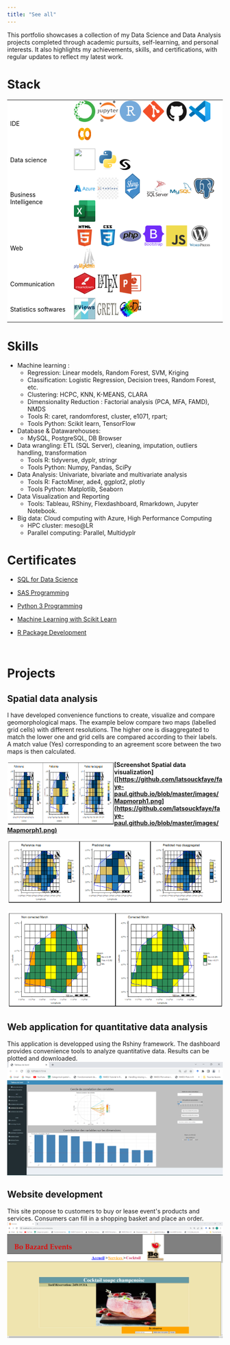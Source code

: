 ```yaml
---
title: "See all"
---
```

This portfolio showcases a collection of my Data Science and Data Analysis projects completed through academic pursuits, self-learning, and personal interests. It also highlights my achievements, skills, and certifications, with regular updates to reflect my latest work.
# Stack

<table style="color: #000; background-color:#fff">
<tbody>
<tr>
    <td>IDE</td>
    <td>
        <img src='https://raw.githubusercontent.com/devicons/devicon/master/icons/anaconda/anaconda-original.svg' alt='Anaconda' width="50" height="50"/>
        <img src="https://raw.githubusercontent.com/devicons/devicon/master/icons/jupyter/jupyter-original-wordmark.svg" alt="Jupyter" width="50" height="50"/>
        <img src="https://github.com/devicons/devicon/blob/master/icons/rstudio/rstudio-original.svg?raw=true" alt="rstudio" width="50" height="50"/>
        <img src='https://raw.githubusercontent.com/devicons/devicon/master/icons/git/git-original.svg' alt='git icon' width="50" height="50" />
        <img src='https://raw.githubusercontent.com/devicons/devicon/master/icons/github/github-original.svg' alt='GitHub icon' width="50" height="50"/>
        <img src='https://raw.githubusercontent.com/devicons/devicon/master/icons/vscode/vscode-original.svg' alt='vscode' width="50" height="50"/>
        <img src="https://github.com/latsouckfaye/faye-paul.github.io/blob/master/images/GoogleColab.png?raw=true" alt='google colab' width="50" height="50"/>
    </td>
</tr>
<tr>
    <td>Data science</td>
    <td>
        <img src="https://cdn.jsdelivr.net/gh/devicons/devicon/icons/r/r-original.svg" width="50" height="50"/>
        <img src="https://raw.githubusercontent.com/devicons/devicon/master/icons/python/python-original.svg" alt="python" width="50" height="50"/>
        <img src="https://github.com/latsouckfaye/faye-paul.github.io/blob/master/images/sas.svg?raw=true" alt="sas" width="25" height="25"/>
    </td>
</tr>

<tr>
<tr>
    <td>Business Intelligence</td>
    <td>
        <img src="https://raw.githubusercontent.com/devicons/devicon/master/icons/azure/azure-original-wordmark.svg" alt="Azure" width="50" height="50"/>
        <img src="https://github.com/latsouckfaye/faye-paul.github.io/blob/master/images/tableau.jpg?raw=true" alt="Tableau" width="50" height="50"/>
        <img src="https://github.com/latsouckfaye/faye-paul.github.io/blob/master/images/shiny.png?raw=true" alt="shiny" width="60" height="60"/>
        <img src="https://github.com/latsouckfaye/faye-paul.github.io/blob/master/images/sqlserver.svg?raw=true" alt="sqlserver" width="50" height="50"/>
        <img src="https://raw.githubusercontent.com/devicons/devicon/master/icons/mysql/mysql-original-wordmark.svg" alt="mysql" width="50" height="50"/>
        <img src='https://raw.githubusercontent.com/devicons/devicon/master/icons/postgresql/postgresql-original.svg' alt='postgresql' width="50" height="50" />
        <img src="https://github.com/latsouckfaye/faye-paul.github.io/blob/master/images/Excel.png?raw=true" alt="Excel" width="50" height="50"/>
    </td>
<tr>
    <td>Web</td>
    <td>
        <img src="https://raw.githubusercontent.com/devicons/devicon/master/icons/html5/html5-original-wordmark.svg" alt="html5" width="50" height="50" /> 
        <img src="https://raw.githubusercontent.com/devicons/devicon/master/icons/css3/css3-original-wordmark.svg" alt="css3" width="50" height="50" /> 
        <img src="https://raw.githubusercontent.com/devicons/devicon/master/icons/php/php-original.svg" alt="php" width="50" height="50"/> 
        <img src="https://raw.githubusercontent.com/devicons/devicon/master/icons/bootstrap/bootstrap-plain-wordmark.svg" alt="bootstrap" width="50" height="50" /> 
        <img src="https://raw.githubusercontent.com/devicons/devicon/master/icons/javascript/javascript-original.svg" alt="javascript" width="50" height="50"/>
        <img src="https://raw.githubusercontent.com/devicons/devicon/master/icons/wordpress/wordpress-original.svg" alt="wordpress" width="50" height="50"/>
        <img src="https://github.com/latsouckfaye/faye-paul.github.io/blob/master/images/PhpMyAdmin.png?raw=true" alt="PhpMyAdmin" width="50" height="50"/>
    </td>
</tr>

<tr>
    <td>Communication</td>
    <td>
        <img src="https://github.com/latsouckfaye/faye-paul.github.io/blob/master/images/rmarkdown.png?raw=true" alt="Rmarkdown" width="50" height="50"/>
        <img src="https://github.com/latsouckfaye/faye-paul.github.io/blob/master/images/LaTeX.png?raw=true" alt="Latex" width="50" height="50"/>
        <img src="https://github.com/latsouckfaye/faye-paul.github.io/blob/master/images/powerpoint.png?raw=true" alt="Powerpoint" width="50" height="50"/>
    </td>
</tr>
</tr>
    <td>Statistics softwares</td>
    <td>
        <img src="https://github.com/latsouckfaye/faye-paul.github.io/blob/master/images/EViews.png?raw=true" alt="Eviews" width="50" height="50"/>
        <img src="https://github.com/latsouckfaye/faye-paul.github.io/blob/master/images/Gretl.png?raw=true" alt="Gretl" width="50" height="50"/>
        <img src="https://github.com/latsouckfaye/faye-paul.github.io/blob/master/images/Geoda.png?raw=true" alt="Geoda" width="50" height="50"/>
    </td>
</tr>
</tbody>
</table>


# Skills
+ Machine learning :
  - Regression: Linear models, Random Forest, SVM, Kriging
  - Classification: Logistic Regression, Decision trees, Random Forest, etc.
  - Clustering: HCPC, KNN, K-MEANS, CLARA
  - Dimensionality Reduction : Factorial analysis (PCA, MFA, FAMD), NMDS
  - Tools R: caret, randomforest, cluster, e1071, rpart;
  - Tools Python: Scikit learn, TensorFlow
+ Database & Datawarehouses:
  - MySQL, PostgreSQL, DB Browser
+ Data wrangling: ETL (SQL Server), cleaning, imputation, outliers handling, transformation
  - Tools R: tidyverse, dyplr, stringr
  - Tools Python: Numpy, Pandas, SciPy
+ Data Analysis: Univariate, bivariate and multivariate analysis
  - Tools R: FactoMiner, ade4, ggplot2, plotly
  - Tools Python: Matplotlib, Seaborn
+ Data Visualization and Reporting
  - Tools: Tableau, RShiny, Flexdashboard, Rmarkdown, Jupyter Notebook.
+ Big data: Cloud computing with Azure, High Performance Computing
  - HPC cluster: meso@LR
  - Parallel computing: Parallel, Multidyplr

# Certificates 

+ [SQL for Data Science](https://www.udemy.com/share/101uky3@BfgbUp39JbQhqc74XinDrco7_aIppr_KtVYXYI7vntQCCh85tv_BQlUFXzt4e3wP/)

+ [SAS Programming](https://www.youracclaim.com/badges/d7723949-77c3-4e2a-a5cc-c36af5a7dbbe/public_url)

+ [Python 3 Programming​](https://udemy.com/certificate/UC-be63f4ca-6da8-44f4-8690-d2d559326d07)

+ [Machine Learning with Scikit Learn​](https://github.com/latsouckfaye/faye-paul.github.io/blob/master/files/MLscikitLearn.pdf)

+ [R Package Development​](https://github.com/latsouckfaye/faye-paul.github.io/blob/master/files/Attestation_Formation_RdevPkg.pdf)

​
# Projects

## Spatial data analysis

I have developed convenience functions to create, visualize and compare geomorphological maps. The example below compare two maps (labelled grid cells) with different resolutions. The higher one is disaggregated to match the lower one and grid cells are compared according to their labels. A match value (Yes) corresponding to an agreement score between  the two maps is then calculated.

<img align="left" width="250" height="150" src="https://github.com/latsouckfaye/faye-paul.github.io/blob/master/images/Mapmorph1.png"> **[Screenshot Spatial data visualization]([https://github.com/latsouckfaye/faye-paul.github.io/blob/master/images/Mapmorph1.png](https://github.com/latsouckfaye/faye-paul.github.io/blob/master/images/Mapmorph1.png)**

![Screenshot Spatial data visualization](https://github.com/latsouckfaye/faye-paul.github.io/blob/master/images/Mapmorph1.png?raw=true)

![Screenshot Spatial data visualization](https://github.com/latsouckfaye/faye-paul.github.io/blob/master/images/Mapmorph2.png?raw=true)


## Web application for quantitative data analysis
This application is developped using the Rshiny framework. The dashboard provides convenience tools to analyze quantitative data. Results can be plotted and downloaded.
![Screenshot Rshiny app for quantitative data analysis](https://github.com/latsouckfaye/faye-paul.github.io/blob/master/images/RShinyApp.png?raw=true)

## Website development
This site propose to customers to buy or lease event's products and services. Consumers can fill in a shopping basket and place an order.
![Screenshot Evenemential website](https://github.com/latsouckfaye/faye-paul.github.io/blob/master/images/Bobazar.png?raw=true)
